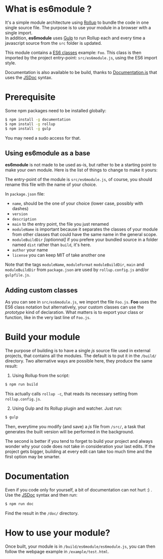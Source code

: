 # What is es6module ?
It's a simple module architecture using [Rollup](http://rollupjs.org) to bundle the code in one single source file. The purpose is to use your module in a browser with a single import.  
In addition, **es6module** uses [Gulp](http://gulpjs.com/) to run Rollup each and every time a javascript source from the `src` folder is updated.

This module contains a [ES6 classes](https://developer.mozilla.org/en/docs/Web/JavaScript/Reference/Classes) example: `Foo`. This class is then imported by the project entry-point: `src/es6module.js`, using the ES6 import style.

Documentation is also available to be build, thanks to [Documentation.js](http://documentation.js.org/) that uses the [JSDoc](http://usejsdoc.org/) syntax.

# Prerequisite
Some npm packages need to be installed globally:
```bash
$ npm install -g documentation
$ npm install -g rollup
$ npm install -g gulp
```

You may need a sudo access for that.

## Using es6module as a base
**es6module** is not made to be used as-is, but rather to be a starting point to make your own module. Here is the list of things to change to make it yours:

The entry-point of the module is `src/es6module.js`, of course, you should rename this file with the name of your choice.

In `package.json` file:
- `name`, should be the one of your choice (lower case, possibly with dashes)
- `version`
- `description`
- `main` to the entry point, the file you just renamed
- `moduleName` is important because it separates the classes of your module from other classes that could have the same name in the general scope.
- `moduleBuildDir` *[optionnal]* if you prefere your bundled source in a folder named `dist` rather than `build`, it's here.
- `author` your name
- `license` you can keep MIT of take another one

Note that the tags `moduleName`, `moduleFormat` `moduleBuildDir`, `main` and `moduleBuildDir` from `package.json` are used by `rollup.config.js` and/or `gulpfile.js`.

## Adding custom classes
As you can see in `src/es6module.js`, we import the file `Foo.js`. **Foo** uses the ES6 class notation but alternatively, your custom classes can use the *prototype* kind of declaration. What matters is to export your class or function, like in the very last line of `Foo.js`.

# Build your module
The purpose of building is to have a single *js* source file used in external projects, that contains all the modules. The default is to put it in the `/build/` directory.
Two alternative ways are possible here, they produce the same result:

1. Using Rollup from the script:  
```bash
$ npm run build
```
This actually calls `rollup -c`, that reads its necessary setting from `rollup.config.js`.

2. Using Gulp and its Rollup plugin and watcher. Just run:  
```bash
$ gulp
```
Then, everytime you modify (and save) a *js* file from `/src/`, a task that generates the built version will be performed in the background.

The second is better if you tend to forget to build your project and always wonder why your code does not take in consideration your last edits. If the project gets bigger, building at every edit can take too much time and the first option may be smarter.


# Documentation
Even if you code only for yourself, a bit of documentation can not hurt :) .  
Use the [JSDoc](http://usejsdoc.org/) syntax and then run:  
```bash
$ npm run doc
```
Find the result in the `/doc/` directory.

# How to use your module?
Once built, your module is in `/build/es6module/es6module.js`, you can then follow the webpage example in `/example/test.html`.
